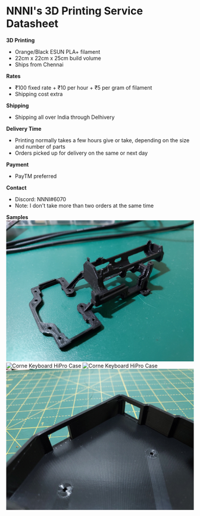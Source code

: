 # NNNI's 3D Printing Service Datasheet

**3D Printing**
- Orange/Black ESUN PLA+ filament
- 22cm x 22cm x 25cm build volume
- Ships from Chennai

**Rates**
- ₹100 fixed rate + ₹10 per hour + ₹5 per gram of filament
- Shipping cost extra

**Shipping**
- Shipping all over India through Delhivery

**Delivery Time**
- Printing normally takes a few hours give or take, depending on the size and number of parts
- Orders picked up for delivery on the same or next day

**Payment**
- PayTM preferred

**Contact**
- Discord: NNNI#6070
- Note: I don't take more than two orders at the same time

**Samples**
![some random mouse part](https://github.com/NNNIIndia/3D-Printing-Services/blob/main/samples/20220104_211724.jpg)
![Corne Keyboard HiPro Case](https://github.com/NNNIIndia/3D-Printing-Services/blob/main/samples/20211104_201351.jpg)
![Corne Keyboard HiPro Case](https://github.com/NNNIIndia/3D-Printing-Services/blob/main/samples/20211104_201358.jpg)
![Corne Keyboard HiPro Case](https://github.com/NNNIIndia/3D-Printing-Services/blob/main/samples/20211104_201437.jpg)

